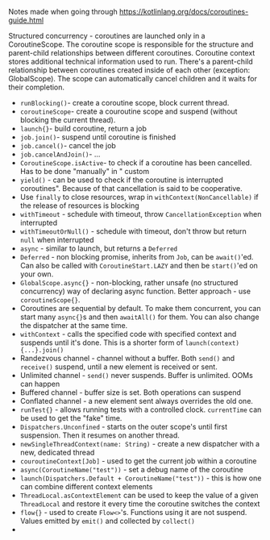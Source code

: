 Notes made when  going through https://kotlinlang.org/docs/coroutines-guide.html

Structured concurrency - coroutines are launched only in a CoroutineScope. The coroutine scope is responsible for the
structure and parent-child relationships between different coroutines. Coroutine context stores additional technical
information used to run. There's a parent-child relationship between coroutines created inside of each other (exception:
GlobalScope). The scope can automatically cancel children and it waits for their completion.

* `runBlocking()`- create a coroutine scope, block current thread.
* `coroutineScope`- create a couroutine scope and suspend (without blocking the current thread).
* `launch{}`- build coroutine, return a job
* `job.join()`- suspend until coroutine is finished
* `job.cancel()`- cancel the job
* `job.cancelAndJoin()`- ...
* `CoroutineScope.isActive`- to check if a coroutine has been cancelled. Has to be done "manually" in "
  custom
* `yield()` - can be used to check if the coroutine is interrupted
  coroutines". Because of that cancellation is said to be cooperative.
* Use `finally` to close resources, wrap in `withContext(NonCancellable)` if the release of resources is blocking
* `withTimeout` - schedule with timeout, throw `CancellationException` when interrupted
* `withTimeoutOrNull()` - schedule with timeout, don't throw but return `null` when interrupted
* `async` - similar to launch, but returns a `Deferred`
* `Deferred` - non blocking promise, inherits from `Job`, can be `await()`'ed. Can also be called
  with `CoroutineStart.LAZY` and then be `start()`'ed on your own.
* `GlobalScope.async{}` - non-blocking, rather unsafe (no structured concurrency) way of declaring async function.
  Better
  approach - use `coroutineScope{}`.
* Coroutines are sequential by default. To make them concurrent, you can start many `async{}`s and then `awaitAll()` for
  them. You can also change the dispatcher at the same time.
* `withContext` - calls the specified code with specified context and suspends until it's done. This is a shorter form
  of `launch(context){...}.join()`
* Randezvous channel - channel without a buffer. Both `send()` and `receive()` suspend, until a new element is received
  or
  sent.
* Unlimited channel - `send()` never suspends. Buffer is unlimited. OOMs can happen
* Buffered channel - buffer size is set. Both operations can suspend
* Conflated channel - a new element sent always overrides the old one.
* `runTest{}` - allows running tests with a controlled clock. `currentTime` can be used to get the "fake" time.
* `Dispatchers.Unconfined` - starts on the outer scope's until first suspension. Then it resumes on another thread.
* `newSingleThreadContext(name: String)` - create a new dispatcher with a new, dedicated thread
* `couroutineContext[Job]` - used to get the current job within a coroutine
* `async(CoroutineName("test"))` - set a debug name of the coroutine
* `launch(Dispatchers.Default + CoroutineName("test"))` - this is how one can combine different context elements
* `ThreadLocal.asContextElement` can be used to keep the value of a given `ThreadLocal` and restore it every time the coroutine switches the context
* `flow{}` - used to create `Flow<>`'s. Functions using it are not suspend. Values emitted by `emit()` and collected by `collect()`
* 